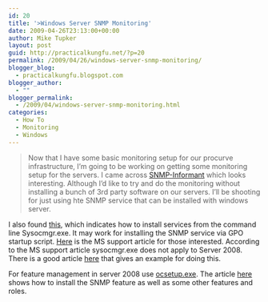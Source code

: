 ```yaml
---
id: 20
title: '>Windows Server SNMP Monitoring'
date: 2009-04-26T23:13:00+00:00
author: Mike Tupker
layout: post
guid: http://practicalkungfu.net/?p=20
permalink: /2009/04/26/windows-server-snmp-monitoring/
blogger_blog:
  - practicalkungfu.blogspot.com
blogger_author:
  - ""
blogger_permalink:
  - /2009/04/windows-server-snmp-monitoring.html
categories:
  - How To
  - Monitoring
  - Windows
---
```

>Now that I have some basic monitoring setup for our procurve infrastructure, I&#8217;m going to be working on getting some monitoring setup for the servers. I came across [SNMP-Informant](http://www.snmp-informant.com/) which looks interesting. Although I&#8217;d like to try and do the monitoring without installing a bunch of 3rd party software on our servers. I&#8217;ll be shooting for just using hte SNMP service that can be installed with windows server.

I also found [this](http://www.appdeploy.com/tips/detail.asp?id=59), which indicates how to install services from the command line Sysocmgr.exe. It may work for installing the SNMP service via GPO startup script. [Here](http://support.microsoft.com/default.aspx?scid=kb%3ben-us%3b222444) is the MS support article for those interested. According to the MS support article sysocmgr.exe does not apply to Server 2008. There is a good article [here](http://myitforum.com/articles/15/view.asp?id=8792) that gives an example for doing this.

For feature management in server 2008 use [ocsetup.exe](http://support.microsoft.com/kb/936209). The article [here](http://technet.microsoft.com/en-us/magazine/dd673656.aspx) shows how to install the SNMP feature as well as some other features and roles.